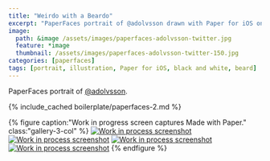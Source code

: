 ```yaml
---
title: "Weirdo with a Beardo"
excerpt: "PaperFaces portrait of @adolvsson drawn with Paper for iOS on an iPad."
image: 
  path: &image /assets/images/paperfaces-adolvsson-twitter.jpg 
  feature: *image
  thumbnail: /assets/images/paperfaces-adolvsson-twitter-150.jpg
categories: [paperfaces]
tags: [portrait, illustration, Paper for iOS, black and white, beard]
---
```


PaperFaces portrait of [@adolvsson](https://twitter.com/adolvsson).

{% include_cached boilerplate/paperfaces-2.md %}

{% figure caption:"Work in progress screen captures Made with Paper." class:"gallery-3-col" %}
[![Work in process screenshot](/assets/images/paperfaces-adolvsson-process-1-600.jpg)](/assets/images/paperfaces-adolvsson-process-1-lg.jpg) [![Work in process screenshot](/assets/images/paperfaces-adolvsson-process-2-600.jpg)](/assets/images/paperfaces-adolvsson-process-2-lg.jpg) [![Work in process screenshot](/assets/images/paperfaces-adolvsson-process-3-600.jpg)](/assets/images/paperfaces-adolvsson-process-3-lg.jpg) [![Work in process screenshot](/assets/images/paperfaces-adolvsson-process-4-600.jpg)](/assets/images/paperfaces-adolvsson-process-4-lg.jpg)
{% endfigure %}
